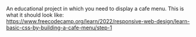 An educational project in which you need to display a cafe menu.
This is what it should look like:
https://www.freecodecamp.org/learn/2022/responsive-web-design/learn-basic-css-by-building-a-cafe-menu/step-1